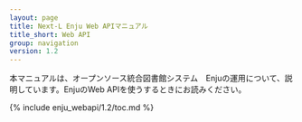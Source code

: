```yaml
---
layout: page
title: Next-L Enju Web APIマニュアル
title_short: Web API
group: navigation
version: 1.2
---
```

本マニュアルは、オープンソース統合図書館システム　Enjuの運用について、説明しています。EnjuのWeb APIを使うするときにお読みください。

{% include enju_webapi/1.2/toc.md %}
